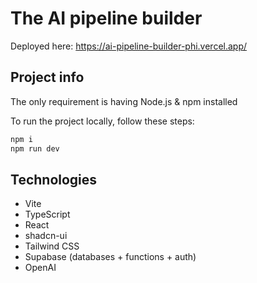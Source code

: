 # The AI pipeline builder

Deployed here: https://ai-pipeline-builder-phi.vercel.app/

## Project info

The only requirement is having Node.js & npm installed

To run the project locally, follow these steps:

```sh
npm i
npm run dev
```

## Technologies

- Vite
- TypeScript
- React
- shadcn-ui
- Tailwind CSS
- Supabase (databases + functions + auth)
- OpenAI
